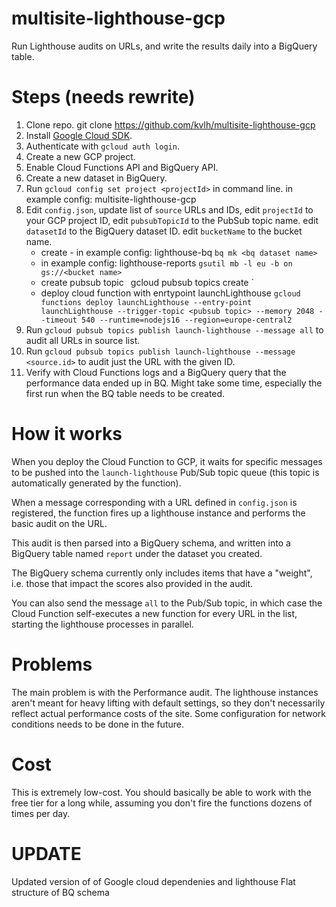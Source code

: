 # multisite-lighthouse-gcp
Run Lighthouse audits on URLs, and write the results daily into a BigQuery table.

# Steps (needs rewrite)

1. Clone repo.
    git clone https://github.com/kvlh/multisite-lighthouse-gcp
2. Install [Google Cloud SDK](https://cloud.google.com/sdk/).
3. Authenticate with `gcloud auth login`.
4. Create a new GCP project.
5. Enable Cloud Functions API and BigQuery API.
6. Create a new dataset in BigQuery.
7. Run `gcloud config set project <projectId>` in command line.
    <projectId> in example config: multisite-lighthouse-gcp 
8. Edit `config.json`, 
  update list of `source` URLs and IDs, 
  edit `projectId` to your GCP project ID, 
  edit `pubsubTopicId` to the PubSub topic name.
  edit `datasetId` to the BigQuery dataset ID.
  edit `bucketName` to the bucket name.
    - create <bq dataset name> - in example config: lighthouse-bq 
    `bq mk <bq dataset name>`
    - <bucket name> in example config: lighthouse-reports 
    `gsutil mb -l eu -b on gs://<bucket name>`
    - create pubsub topic <pubsub topic> `
    `gcloud pubsub topics create <pubsub topic>`
    - deploy cloud function with enrtypoint launchLighthouse
    `gcloud functions deploy launchLighthouse --entry-point launchLighthouse --trigger-topic <pubsub topic> --memory 2048 --timeout 540 --runtime=nodejs16 --region=europe-central2`
9.  Run `gcloud pubsub topics publish launch-lighthouse --message all` to audit all URLs in source list.
10. Run `gcloud pubsub topics publish launch-lighthouse --message <source.id>` to audit just the URL with the given ID.
11. Verify with Cloud Functions logs and a BigQuery query that the performance data ended up in BQ. Might take some time, especially the first run when the BQ table needs to be created.

# How it works

When you deploy the Cloud Function to GCP, it waits for specific messages to be pushed into the `launch-lighthouse` Pub/Sub topic queue (this topic is automatically generated by the function).

When a message corresponding with a URL defined in `config.json` is registered, the function fires up a lighthouse instance and performs the basic audit on the URL.

This audit is then parsed into a BigQuery schema, and written into a BigQuery table named `report` under the dataset you created.

The BigQuery schema currently only includes items that have a "weight", i.e. those that impact the scores also provided in the audit. 

You can also send the message `all` to the Pub/Sub topic, in which case the Cloud Function self-executes a new function for every URL in the list, starting the lighthouse processes in parallel.

# Problems

The main problem is with the Performance audit. The lighthouse instances aren't meant for heavy lifting with default settings, so they don't necessarily reflect actual performance costs of the site. Some configuration for network conditions needs to be done in the future.

# Cost

This is extremely low-cost. You should basically be able to work with the free tier for a long while, assuming you don't fire the functions dozens of times per day. 

# UPDATE

Updated version of of Google cloud dependenies and lighthouse
Flat structure of BQ schema


